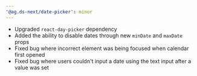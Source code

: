 ```yaml
---
'@ag.ds-next/date-picker': minor
---
```


- Upgraded `react-day-picker` dependency
- Added the ability to disable dates through new `minDate` and `maxDate` props
- Fixed bug where incorrect element was being focused when calendar first opened
- Fixed bug where users couldn't input a date using the text input after a value was set

